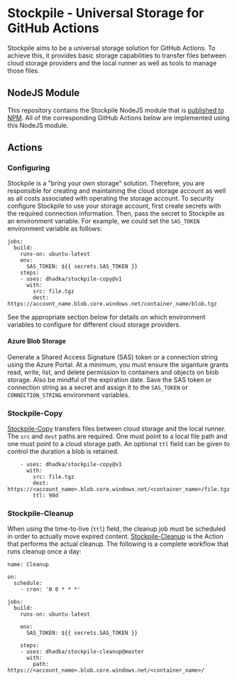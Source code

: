 # Stockpile - Universal Storage for GitHub Actions

Stockpile aims to be a universal storage solution for GitHub Actions.  To achieve this, it provides basic storage
capabilities to transfer files between cloud storage providers and the local runner as well as tools to manage
those files.

## NodeJS Module

This repository contains the Stockpile NodeJS module that is [published to NPM](http://npmjs.com/package/gh-stockpile).
All of the corresponding GitHub Actions below are implemented using this NodeJS module.

## Actions

### Configuring

Stockpile is a "bring your own storage" solution.  Therefore, you are responsible for creating and maintaining the
cloud storage account as well as all costs associated with operating the storage account.  To security configure
Stockpile to use your storage account, first create secrets with the required connection information.  Then,
pass the secret to Stockpile as an environment variable.  For example, we could set the `SAS_TOKEN` environment
variable as follows:

```
jobs:
  build:
    runs-on: ubuntu-latest
    env:
      SAS_TOKEN: ${{ secrets.SAS_TOKEN }}
    steps:
    - uses: dhadka/stockpile-copy@v1
      with:
        src: file.tgz
        dest: https://account_name.blob.core.windows.net/container_name/blob.tgz
```

See the appropriate section below for details on which environment variables to configure for different cloud
storage providers.

#### Azure Blob Storage

Generate a Shared Access Signature (SAS) token or a connection string using the Azure Portal.  At a minimum, you
must ensure the siganture grants read, write, list, and delete permission to containers and objects on blob storage.
Also be mindful of the expiration date.  Save the SAS token or connection string as a secret and assign it to the
`SAS_TOKEN` or `CONNECTION_STRING` environment variables.

### Stockpile-Copy

[Stockpile-Copy](http://github.com/dhadka/stockpile-copy) transfers files between cloud storage and the local
runner.  The `src` and `dest` paths are required.  One must point to a local file path and one must point to
a cloud storage path.  An optional `ttl` field can be given to control the duration a blob is retained.

```
    - uses: dhadka/stockpile-copy@v1
      with:
        src: file.tgz
        dest: https://<account_name>.blob.core.windows.net/<container_name>/file.tgz
        ttl: 90d
```

### Stockpile-Cleanup

When using the time-to-live (`ttl`) field, the cleanup job must be scheduled in order to actually move expired
content.  [Stockpile-Cleanup](http://github.com/dhadka/stockpile-cleanup) is the Action that performs the actual
cleanup.  The following is a complete workflow that runs cleanup once a day:

```
name: Cleanup

on:
  schedule:
    - cron: '0 0 * * *'

jobs:
  build:
    runs-on: ubuntu-latest
    
    env:
      SAS_TOKEN: ${{ secrets.SAS_TOKEN }}

    steps:
    - uses: dhadka/stockpile-cleanup@master
      with:
        path: https://<account_name>.blob.core.windows.net/<container_name>/
```